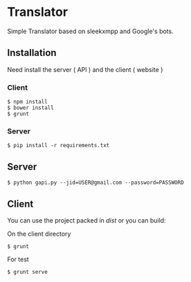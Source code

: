 # Translator

Simple Translator based on sleekxmpp and Google's bots.

## Installation

Need install the server ( API ) and the client ( website )

### Client

```
$ npm install
$ bower install
$ grunt
```

### Server

```
$ pip install -r requirements.txt
```

## Server

```
$ python gapi.py --jid=USER@gmail.com --password=PASSWORD
```

## Client

You can use the project packed in *dist* or you can build:

On the client directory

```
$ grunt
```

For test
```
$ grunt serve
```